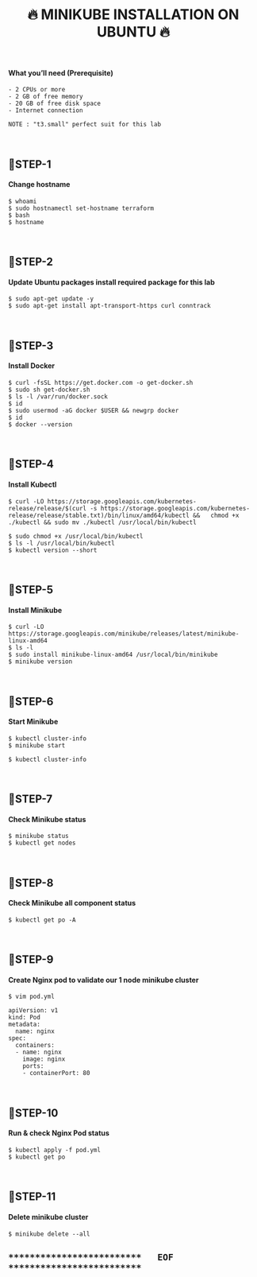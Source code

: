 <h1 align="center">🔥 MINIKUBE INSTALLATION ON UBUNTU 🔥</h1>

<br/>

#### What you’ll need (Prerequisite)
```
- 2 CPUs or more
- 2 GB of free memory
- 20 GB of free disk space
- Internet connection

NOTE : "t3.small" perfect suit for this lab
```

<br/>

## 🔹STEP-1
#### Change hostname
```
$ whoami
$ sudo hostnamectl set-hostname terraform
$ bash
$ hostname
```

<br/>

## 🔹STEP-2
#### Update Ubuntu packages install required package for this lab
```
$ sudo apt-get update -y
$ sudo apt-get install apt-transport-https curl conntrack
```

<br/>

## 🔹STEP-3
#### Install Docker
```
$ curl -fsSL https://get.docker.com -o get-docker.sh
$ sudo sh get-docker.sh
$ ls -l /var/run/docker.sock
$ id
$ sudo usermod -aG docker $USER && newgrp docker
$ id
$ docker --version
```

<br/>

## 🔹STEP-4
#### Install Kubectl
```
$ curl -LO https://storage.googleapis.com/kubernetes-release/release/$(curl -s https://storage.googleapis.com/kubernetes-release/release/stable.txt)/bin/linux/amd64/kubectl &&   chmod +x ./kubectl && sudo mv ./kubectl /usr/local/bin/kubectl

$ sudo chmod +x /usr/local/bin/kubectl
$ ls -l /usr/local/bin/kubectl
$ kubectl version --short
```

<br/>

## 🔹STEP-5
#### Install Minikube
```
$ curl -LO https://storage.googleapis.com/minikube/releases/latest/minikube-linux-amd64
$ ls -l 
$ sudo install minikube-linux-amd64 /usr/local/bin/minikube
$ minikube version
```

<br/>

## 🔹STEP-6
#### Start Minikube
```
$ kubectl cluster-info
$ minikube start

$ kubectl cluster-info
```

<br/>

## 🔹STEP-7
#### Check Minikube status
```
$ minikube status
$ kubectl get nodes
```

<br/>

## 🔹STEP-8
#### Check Minikube all component status
```
$ kubectl get po -A
```

<br/>

## 🔹STEP-9
#### Create Nginx pod to validate our 1 node minikube cluster
```
$ vim pod.yml
```

```
apiVersion: v1
kind: Pod
metadata:
  name: nginx
spec:
  containers:
  - name: nginx
    image: nginx
    ports:
    - containerPort: 80
```

<br/>

## 🔹STEP-10
#### Run & check Nginx Pod status
```
$ kubectl apply -f pod.yml
$ kubectl get po
```

<br/>

## 🔹STEP-11
#### Delete minikube cluster
```
$ minikube delete --all
```

## `*************************   EOF   *************************`
